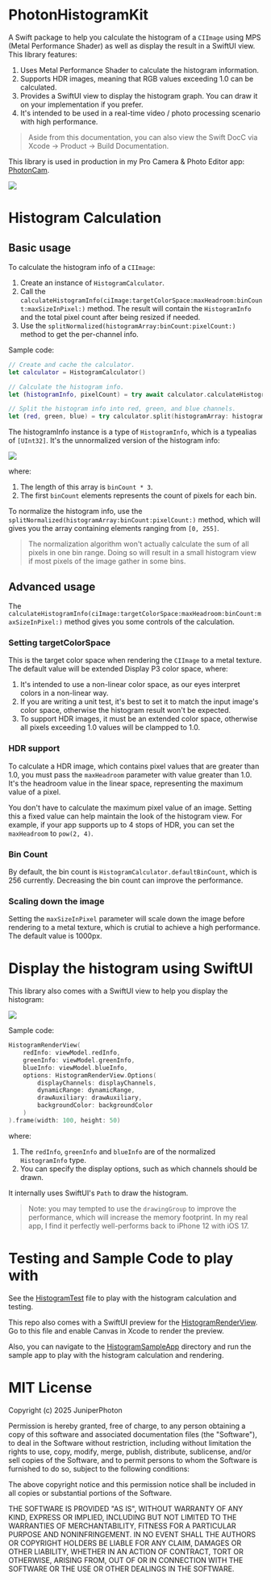 # PhotonHistogramKit

A Swift package to help you calculate the histogram of a `CIImage` using MPS (Metal Performance Shader) as well as display the result in a SwiftUI view. This library features:

1. Uses Metal Performance Shader to calculate the histogram information.
2. Supports HDR images, meaning that RGB values exceeding 1.0 can be calculated.
3. Provides a SwiftUI view to display the histogram graph. You can draw it on your implementation if you prefer.
4. It's intended to be used in a real-time video / photo processing scenario with high performance.

> Aside from this documentation, you can also view the Swift DocC via Xcode -> Product -> Build Documentation.

This library is used in production in my Pro Camera & Photo Editor app: [PhotonCam](https://juniperphoton.dev/photoncam/).

![](./Sources/PhotonHistogramKit/Documentation.docc/Resources/hist-ipad.jpg)

# Histogram Calculation

## Basic usage

To calculate the histogram info of a `CIImage`:

1. Create an instance of `HistogramCalculator`.
2. Call the `calculateHistogramInfo(ciImage:targetColorSpace:maxHeadroom:binCount:maxSizeInPixel:)` method. The result will contain the `HistogramInfo` and the total pixel count after being resized if needed.
3. Use the `splitNormalized(histogramArray:binCount:pixelCount:)` method to get the per-channel info.

Sample code:

```swift
// Create and cache the calculator.
let calculator = HistogramCalculator()

// Calculate the histogram info.
let (histogramInfo, pixelCount) = try await calculator.calculateHistogramInfo(ciImage: ciImage)

// Split the histogram info into red, green, and blue channels.
let (red, green, blue) = try calculator.split(histogramArray: histogramInfo, pixelCount: pixelCount)
```

The histogramInfo instance is a type of `HistogramInfo`, which is a typealias of `[UInt32]`. It's the unnormalized version of the histogram info:

![](./Sources/PhotonHistogramKit/Documentation.docc/Resources/HistInfo.jpg)

where:

1. The length of this array is `binCount * 3`.
2. The first `binCount` elements represents the count of pixels for each bin.

To normalize the histogram info, use the `splitNormalized(histogramArray:binCount:pixelCount:)` method, which will gives you the array containing elements ranging from `[0, 255]`.

> The normalization algorithm won't actually calculate the sum of all pixels in one bin range. Doing so will result in a small histogram view if most pixels of the image gather in some bins.

## Advanced usage

The `calculateHistogramInfo(ciImage:targetColorSpace:maxHeadroom:binCount:maxSizeInPixel:)` method gives you some controls of the calculation.

### Setting targetColorSpace

This is the target color space when rendering the `CIImage` to a metal texture. The default value will be extended Display P3 color space, where:

1. It's intended to use a non-linear color space, as our eyes interpret colors in a non-linear way.
2. If you are writing a unit test, it's best to set it to match the input image's color space, otherwise the histogram result won't be expected.
3. To support HDR images, it must be an extended color space, otherwise all pixels exceeding 1.0 values will be clampped to 1.0.

### HDR support

To calculate a HDR image, which contains pixel values that are greater than 1.0, you must pass the `maxHeadroom` parameter with value greater than 1.0. It's the headroom value in the linear space, representing the maximum value of a pixel.

You don't have to calculate the maximum pixel value of an image. Setting this a fixed value can help maintain the look of the histogram view. For example, if your app supports up to 4 stops of HDR, you can set the `maxHeadroom` to `pow(2, 4)`.

### Bin Count

By default, the bin count is `HistogramCalculator.defaultBinCount`, which is 256 currently. Decreasing the bin count can improve the performance.

### Scaling down the image

Setting the `maxSizeInPixel` parameter will scale down the image before rendering to a metal texture, which is crutial to achieve a high performance. The default value is 1000px.

# Display the histogram using SwiftUI

This library also comes with a SwiftUI view to help you display the histogram:

![](./Sources/PhotonHistogramKit/Documentation.docc/Resources/hist.jpg)

Sample code:

```swift
HistogramRenderView(
    redInfo: viewModel.redInfo,
    greenInfo: viewModel.greenInfo,
    blueInfo: viewModel.blueInfo,
    options: HistogramRenderView.Options(
        displayChannels: displayChannels,
        dynamicRange: dynamicRange,
        drawAuxiliary: drawAuxiliary,
        backgroundColor: backgroundColor
    )
).frame(width: 100, height: 50)
```

where:

1. The `redInfo`, `greenInfo` and `blueInfo` are of the normalized `HistogramInfo` type.
2. You can specify the display options, such as which channels should be drawn.

It internally uses SwiftUI's `Path` to draw the histogram.

> Note: you may tempted to use the `drawingGroup` to improve the performance, which will increase the memory footprint. In my real app, I find it perfectly well-performs back to iPhone 12 with iOS 17.

# Testing and Sample Code to play with

See the [HistogramTest](https://github.com/JuniperPhoton/PhotonHistogramKit/blob/main/Tests/PhotonHistogramKitTests/HistogramTest.swift) file to play with the histogram calculation and testing.

This repo also comes with a SwiftUI preview for the [HistogramRenderView](https://github.com/JuniperPhoton/PhotonHistogramKit/blob/main/Sources/PhotonHistogramKit/HistogramRenderView.swift#L337). Go to this file and enable Canvas in Xcode to render the preview.

Also, you can navigate to the [HistogramSampleApp](https://github.com/JuniperPhoton/PhotonHistogramKit/tree/main/HistogramSampleApp) directory and run the sample app to play with the histogram calculation and rendering.

# MIT License

Copyright (c) 2025 JuniperPhoton

Permission is hereby granted, free of charge, to any person obtaining a copy
of this software and associated documentation files (the "Software"), to deal
in the Software without restriction, including without limitation the rights
to use, copy, modify, merge, publish, distribute, sublicense, and/or sell
copies of the Software, and to permit persons to whom the Software is
furnished to do so, subject to the following conditions:

The above copyright notice and this permission notice shall be included in all
copies or substantial portions of the Software.

THE SOFTWARE IS PROVIDED "AS IS", WITHOUT WARRANTY OF ANY KIND, EXPRESS OR
IMPLIED, INCLUDING BUT NOT LIMITED TO THE WARRANTIES OF MERCHANTABILITY,
FITNESS FOR A PARTICULAR PURPOSE AND NONINFRINGEMENT. IN NO EVENT SHALL THE
AUTHORS OR COPYRIGHT HOLDERS BE LIABLE FOR ANY CLAIM, DAMAGES OR OTHER
LIABILITY, WHETHER IN AN ACTION OF CONTRACT, TORT OR OTHERWISE, ARISING FROM,
OUT OF OR IN CONNECTION WITH THE SOFTWARE OR THE USE OR OTHER DEALINGS IN THE
SOFTWARE.
